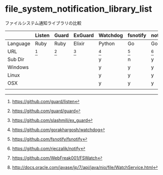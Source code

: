 # file_system_notification_library_list
ファイルシステム通知ライブラリの比較

|          | Listen | Guard | ExGuard | Watchdog | fsnotify | notify | FSWatch | WatchService |
|----------|--------|-------|---------|----------|----------|--------|---------|--------------|
| Language | Ruby   | Ruby  | Elixir  | Python   | Go       | Go     | D       | Java         |
| URL      | [^1]   | [^2]  | [^3]    | [^4]     | [^5]     | [^6]   | [^7]    | [^8]         |
| Sub Dir  |        |       |         | y        | n        | y      | n       | n            |
| Windows  |        |       |         | y        | y        | y      | y       | y            |
| Linux    |        |       |         | y        | y        | y      | y       | y            |
| OSX      |        |       |         | y        | y        | y      | n       | y            |
|          |        |       |         |          |          |        |         |              |



[^1]:https://github.com/guard/listen
[^2]:https://github.com/guard/guard
[^3]:https://github.com/slashmili/ex_guard
[^4]:https://github.com/gorakhargosh/watchdog
[^5]:https://github.com/fsnotify/fsnotify
[^6]:https://github.com/rjeczalik/notify
[^7]:https://github.com/WebFreak001/FSWatch
[^8]:http://docs.oracle.com/javase/jp/7/api/java/nio/file/WatchService.html
